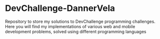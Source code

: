 # DevChallenge-DannerVela
Repository to store my solutions to DevChallenge programming challenges. Here you will find my implementations of various web and mobile development problems, solved using different programming languages
